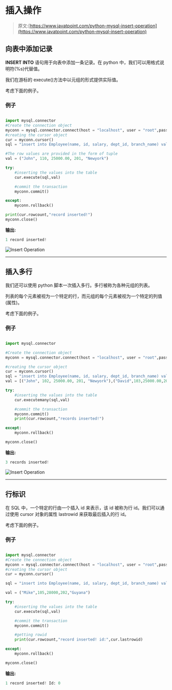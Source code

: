 # 插入操作

> 原文:[https://www.javatpoint.com/python-mysql-insert-operation](https://www.javatpoint.com/python-mysql-insert-operation)

## 向表中添加记录

**INSERT INTO** 语句用于向表中添加一条记录。在 python 中，我们可以用格式说明符(%s)代替值。

我们在游标的 execute()方法中以元组的形式提供实际值。

考虑下面的例子。

### 例子

```py

import mysql.connector
#Create the connection object 
myconn = mysql.connector.connect(host = "localhost", user = "root",passwd = "google",database = "PythonDB")
#creating the cursor object
cur = myconn.cursor()
sql = "insert into Employee(name, id, salary, dept_id, branch_name) values (%s, %s, %s, %s, %s)"

#The row values are provided in the form of tuple 
val = ("John", 110, 25000.00, 201, "Newyork")

try:
    #inserting the values into the table
    cur.execute(sql,val)

    #commit the transaction 
    myconn.commit()

except:
    myconn.rollback()

print(cur.rowcount,"record inserted!")
myconn.close()

```

**输出:**

```py
1 record inserted!

```

![Insert Operation](img/b8ab14d98505f34fba8b08b3be886acd.png)

* * *

## 插入多行

我们还可以使用 python 脚本一次插入多行。多行被称为各种元组的列表。

列表的每个元素被视为一个特定的行，而元组的每个元素被视为一个特定的列值(属性)。

考虑下面的例子。

### 例子

```py

import mysql.connector

#Create the connection object 
myconn = mysql.connector.connect(host = "localhost", user = "root",passwd = "google",database = "PythonDB")

#creating the cursor object
cur = myconn.cursor()
sql = "insert into Employee(name, id, salary, dept_id, branch_name) values (%s, %s, %s, %s, %s)"
val = [("John", 102, 25000.00, 201, "Newyork"),("David",103,25000.00,202,"Port of spain"),("Nick",104,90000.00,201,"Newyork")]

try:
    #inserting the values into the table
    cur.executemany(sql,val)

    #commit the transaction 
    myconn.commit()
    print(cur.rowcount,"records inserted!")

except:
    myconn.rollback()

myconn.close()

```

**输出:**

```py
3 records inserted! 

```

![Insert Operation](img/785a85c85699bfe41b9ba3818386cfc0.png)

* * *

## 行标识

在 SQL 中，一个特定的行由一个插入 id 来表示，该 id 被称为行 id。我们可以通过使用 cursor 对象的属性 lastrowid 来获取最后插入的行 id。

考虑下面的例子。

### 例子

```py

import mysql.connector
#Create the connection object 
myconn = mysql.connector.connect(host = "localhost", user = "root",passwd = "google",database = "PythonDB")
#creating the cursor object
cur = myconn.cursor()

sql = "insert into Employee(name, id, salary, dept_id, branch_name) values (%s, %s, %s, %s, %s)"

val = ("Mike",105,28000,202,"Guyana")

try:
    #inserting the values into the table
    cur.execute(sql,val)

    #commit the transaction 
    myconn.commit()

    #getting rowid
    print(cur.rowcount,"record inserted! id:",cur.lastrowid)

except:
    myconn.rollback()

myconn.close()

```

**输出:**

```py
1 record inserted! Id: 0

```